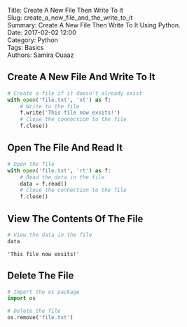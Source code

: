 Title: Create A New File Then Write To It  
Slug: create_a_new_file_and_the_write_to_it  
Summary: Create A New File Then Write To It Using Python.  
Date: 2017-02-02 12:00  
Category: Python  
Tags: Basics  
Authors: Samira Ouaaz  

## Create A New File And Write To It


```python
# Create a file if it doesn't already exist
with open('file.txt', 'xt') as f:
    # Write to the file
    f.write('This file now exsits!')
    # Close the connection to the file
    f.close()
```

## Open The File And Read It


```python
# Open the file
with open('file.txt', 'rt') as f:
    # Read the data in the file
    data = f.read()
    # Close the connection to the file
    f.close()
```

## View The Contents Of The File


```python
# View the data in the file
data
```




    'This file now exsits!'



## Delete The File


```python
# Import the os package
import os

# Delete the file
os.remove('file.txt')
```
